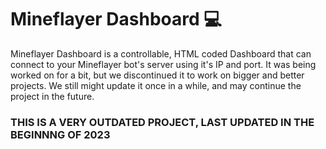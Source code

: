# Mineflayer Dashboard 💻
Mineflayer Dashboard is a controllable, HTML coded Dashboard that can connect to your Mineflayer bot's server using it's IP and port. It was being worked on for a bit, but we discontinued it to work on bigger and better projects. We still might update it once in a while, and may continue the project in the future.
### THIS IS A VERY OUTDATED PROJECT, LAST UPDATED IN THE BEGINNNG OF 2023
